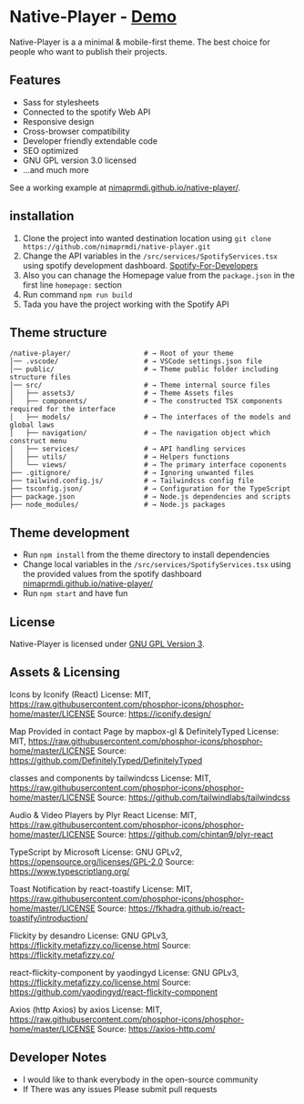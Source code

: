 # Native-Player - [Demo](https://nimaprmdi.github.io/native-player/)

Native-Player is a a minimal & mobile-first theme. The best choice for people who want to publish their projects.

## Features

-   Sass for stylesheets
-   Connected to the spotify Web API
-   Responsive design
-   Cross-browser compatibility
-   Developer friendly extendable code
-   SEO optimized
-   GNU GPL version 3.0 licensed
-   …and much more

See a working example at [nimaprmdi.github.io/native-player/](https://nimaprmdi.github.io/native-player/).

## installation

1.  Clone the project into wanted destination location using `git clone https://github.com/nimaprmdi/native-player.git`
2.  Change the API variables in the `/src/services/SpotifyServices.tsx` using spotify development dashboard. [Spotify-For-Developers](https://developer.spotify.com/dashboard/)
3.  Also you can chanage the Homepage value from the `package.json` in the first line `homepage:` section
4.  Run command `npm run build`
5.  Tada you have the project working with the Spotify API

## Theme structure

```shell
/native-player/                  # → Root of your theme
│── .vscode/                     # → VSCode settings.json file
│── public/                      # → Theme public folder including structure files
│── src/                         # → Theme internal source files
│   ├── assets3/                 # → Theme Assets files
│   ├── components/              # → The constructed TSX components required for the interface
│   ├── models/                  # → The interfaces of the models and global laws
│   ├── navigation/              # → The navigation object which construct menu
│   ├── services/                # → API handling services
│   ├── utils/                   # → Helpers functions
│   └── views/                   # → The primary interface coponents
├── .gitignore/                  # → Ignoring unwanted files
├── tailwind.config.js/          # → Tailwindcss config file
├── tsconfig.json/               # → Configuration for the TypeScript
├── package.json                 # → Node.js dependencies and scripts
├── node_modules/                # → Node.js packages
```

## Theme development

-   Run `npm install` from the theme directory to install dependencies
-   Change local variables in the `/src/services/SpotifyServices.tsx` using the provided values from the spotify dashboard [nimaprmdi.github.io/native-player/](https://nimaprmdi.github.io/native-player/)
-   Run `npm start` and have fun

## License

Native-Player is licensed under [GNU GPL Version 3](https://www.gnu.org/licenses/gpl-3.0.en.html).

## Assets & Licensing

Icons by Iconify (React)
License: MIT, https://raw.githubusercontent.com/phosphor-icons/phosphor-home/master/LICENSE
Source: https://iconify.design/

Map Provided in contact Page by mapbox-gl & DefinitelyTyped
License: MIT, https://raw.githubusercontent.com/phosphor-icons/phosphor-home/master/LICENSE
Source: https://github.com/DefinitelyTyped/DefinitelyTyped

classes and components by tailwindcss
License: MIT, https://raw.githubusercontent.com/phosphor-icons/phosphor-home/master/LICENSE
Source: https://github.com/tailwindlabs/tailwindcss

Audio & Video Players by Plyr React
License: MIT, https://raw.githubusercontent.com/phosphor-icons/phosphor-home/master/LICENSE
Source: https://github.com/chintan9/plyr-react

TypeScript by Microsoft
License: GNU GPLv2, https://opensource.org/licenses/GPL-2.0
Source: https://www.typescriptlang.org/

Toast Notification by react-toastify
License: MIT, https://raw.githubusercontent.com/phosphor-icons/phosphor-home/master/LICENSE
Source: https://fkhadra.github.io/react-toastify/introduction/

Flickity by desandro
License: GNU GPLv3, https://flickity.metafizzy.co/license.html
Source: https://flickity.metafizzy.co/

react-flickity-component by yaodingyd
License: GNU GPLv3, https://flickity.metafizzy.co/license.html
Source: https://github.com/yaodingyd/react-flickity-component

Axios (http Axios) by axios
License: MIT, https://raw.githubusercontent.com/phosphor-icons/phosphor-home/master/LICENSE
Source: https://axios-http.com/

## Developer Notes

-   I would like to thank everybody in the open-source community
-   If There was any issues Please submit pull requests
